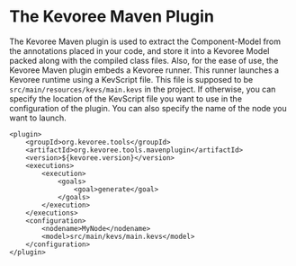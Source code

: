# The Kevoree Maven Plugin

The Kevoree Maven plugin is used to extract the Component-Model from the annotations placed in your code, and store it into a Kevoree Model packed along with the compiled class files.
Also, for the ease of use, the Kevoree Maven plugin embeds a Kevoree runner. This runner launches a Kevoree runtime using a KevScript file. This file is supposed to be `src/main/resources/kevs/main.kevs` in the project. If otherwise, you can specify the location of the KevScript file you want to use in the configuration of the plugin.
You can also specify the name of the node you want to launch.

```
<plugin>
	<groupId>org.kevoree.tools</groupId>
	<artifactId>org.kevoree.tools.mavenplugin</artifactId>
	<version>${kevoree.version}</version>
	<executions>
		<execution>
			<goals>
				<goal>generate</goal>
			</goals>
		</execution>
	</executions>
	<configuration>
		<nodename>MyNode</nodename>
		<model>src/main/kevs/main.kevs</model>
	</configuration>
</plugin>
```
